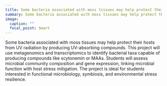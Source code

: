 ```yaml
---
title: Some bacteria associated with moss tissues may help protect their hosts from UV radiation by producing UV-absorbing compounds. This project will use metagenomics and transcriptomics to identify bacterial taxa capable of producing compounds like scytonemin or MAAs. Students will assess microbial community composition and gene expression, linking microbial function with host stress mitigation. The project is ideal for students interested in functional microbiology, symbiosis, and environmental stress resilience.
summary: Some bacteria associated with moss tissues may help protect their hosts from UV radiation by producing UV-absorbing compounds. This project will use metagenomic...
image:
  caption: ""
  focal_point: Smart
---
```


Some bacteria associated with moss tissues may help protect their hosts from UV radiation by producing UV-absorbing compounds. This project will use metagenomics and transcriptomics to identify bacterial taxa capable of producing compounds like scytonemin or MAAs. Students will assess microbial community composition and gene expression, linking microbial function with host stress mitigation. The project is ideal for students interested in functional microbiology, symbiosis, and environmental stress resilience.
